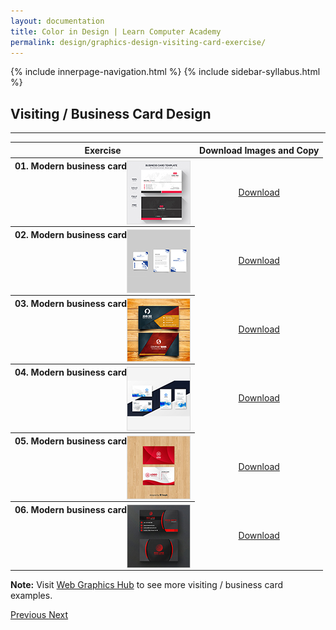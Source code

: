 ```yaml
---
layout: documentation
title: Color in Design | Learn Computer Academy
permalink: design/graphics-design-visiting-card-exercise/
---
```

<div class="loader">
{% include innerpage-navigation.html %}
{% include sidebar-syllabus.html %}
 <div class="page-content">
  <div class="content-wrapper">
   <div class="row">
    <div class="col-md-9 content">
     <!-- Your content goes started here -->
     <div class="doc-content">
      <h2>Visiting / Business Card Design</h2>
      <hr>
      <table class="table table-striped table-bordered">
       <thead class="thead-shades">
        <tr>
         <th scope="col">Exercise</th>
         <th scope="col">Download Images and Copy</th>
        </tr>
       </thead>
       <tbody>
        <style>
         th img {
          float: right;
          max-width: 100px;
          height: auto;
          display: inline-block;
          border: 1px solid #ddd;
         }
         tr td {
          text-align: center;
         }
         .table td {
          vertical-align: middle;
         }
        </style>
        <tr>
         <th scope="row">01. Modern business card <img src="{{ site.baseurl }}/../assets/img/graphics-design/visiting-card/thumbnail/visiting-card-1.jpg" alt="">
         </th>
         <td>
          <a href="{{ site.baseurl }}/../assets/img/graphics-design/visiting-card/visiting-card-1.jpg" class="btn btn-primary" download="LCA-visiting-card-01">Download</a>
         </td>
        </tr>
        <tr>
         <th scope="row">02. Modern business card <img src="{{ site.baseurl }}/../assets/img/graphics-design/visiting-card/thumbnail/visiting-card-2.jpg" alt="">
         </th>
         <td>
          <a href="{{ site.baseurl }}/../assets/img/graphics-design/visiting-card/visiting-card-2.jpg" class="btn btn-primary" download="LCA-visiting-card-02">Download</a>
         </td>
        </tr>
        <tr>
         <th scope="row">03. Modern business card <img src="{{ site.baseurl }}/../assets/img/graphics-design/visiting-card/thumbnail/visiting-card-3.jpg" alt="">
         </th>
         <td>
          <a href="{{ site.baseurl }}/../assets/img/graphics-design/visiting-card/visiting-card-3.jpg" class="btn btn-primary" download="LCA-visiting-card-03">Download</a>
         </td>
        </tr>
        <tr>
         <th scope="row">04. Modern business card <img src="{{ site.baseurl }}/../assets/img/graphics-design/visiting-card/thumbnail/visiting-card-4.jpg" alt="">
         </th>
         <td>
          <a href="{{ site.baseurl }}/../assets/img/graphics-design/visiting-card/visiting-card-4.jpg" class="btn btn-primary" download="LCA-visiting-card-04">Download</a>
         </td>
        </tr>
        <tr>
         <th scope="row">05. Modern business card <img src="{{ site.baseurl }}/../assets/img/graphics-design/visiting-card/thumbnail/visiting-card-5.jpg" alt="">
         </th>
         <td>
          <a href="{{ site.baseurl }}/../assets/img/graphics-design/visiting-card/visiting-card-5.jpg" class="btn btn-primary" download="LCA-visiting-card-05">Download</a>
         </td>
        </tr>
        <tr>
         <th scope="row">06. Modern business card <img src="{{ site.baseurl }}/../assets/img/graphics-design/visiting-card/thumbnail/visiting-card-6.jpg" alt="">
         </th>
         <td>
          <a href="{{ site.baseurl }}/../assets/img/graphics-design/visiting-card/visiting-card-6.jpg" class="btn btn-primary" download="LCA-visiting-card-05">Download</a>
         </td>
        </tr>
       </tbody>
      </table>
      <p class="note">
       <b>Note:</b> Visit <a href="https://webgraphicshub.com/works/business-card/" target="_blank">Web Graphics Hub</a> to see more visiting / business card examples.
      </p>
     </div>
     <!-- /.Your content goes ends here -->
     <div class="footer-btn d-flex justify-content-between">
      <a href="graphics-design-visiting-card-intro" class="btn">
       <i class="fas fa-arrow-circle-left"></i>Previous </a>
      <a href="graphics-design-menu-exercise" class="btn">Next <i class="fas fa-arrow-circle-right"></i>
      </a>
     </div>
     <!-- /.End of footer button -->
    </div>
    <!-- Right Sidebar Start--> <?php include '../../includes/right-sidebar-innerpage.php'; ?>
    <!-- Right-Sidebar End -->
   </div>
  </div>
